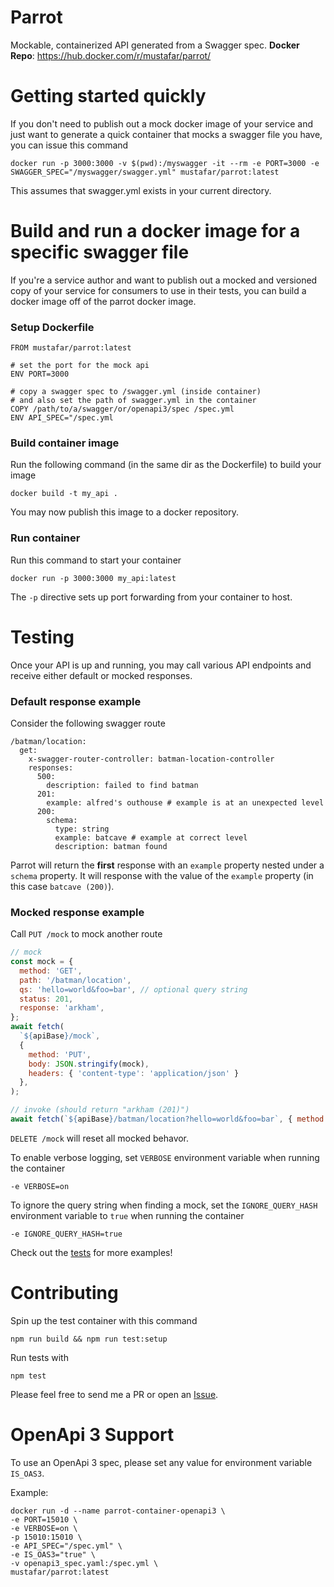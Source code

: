 # Parrot
Mockable, containerized API generated from a Swagger spec.
**Docker Repo**: https://hub.docker.com/r/mustafar/parrot/

# Getting started quickly
If you don't need to publish out a mock docker image of your service and just want to generate a quick container that mocks a swagger file you have, you can issue this command

```
docker run -p 3000:3000 -v $(pwd):/myswagger -it --rm -e PORT=3000 -e SWAGGER_SPEC="/myswagger/swagger.yml" mustafar/parrot:latest
```
This assumes that swagger.yml exists in your current directory.

# Build and run a docker image for a specific swagger file
If you're a service author and want to publish out a mocked and versioned copy of your service for consumers to use in their tests, you can build a docker image off of the parrot docker image.

### Setup Dockerfile
```
FROM mustafar/parrot:latest

# set the port for the mock api
ENV PORT=3000

# copy a swagger spec to /swagger.yml (inside container)
# and also set the path of swagger.yml in the container
COPY /path/to/a/swagger/or/openapi3/spec /spec.yml
ENV API_SPEC="/spec.yml
```

### Build container image
Run the following command (in the same dir as the Dockerfile) to build your image
```
docker build -t my_api .
```

You may now publish this image to a docker repository.

### Run container
Run this command to start your container
```
docker run -p 3000:3000 my_api:latest
```

The `-p` directive sets up port forwarding from your container to host.

# Testing
Once your API is up and running, you may call various API endpoints and receive either default or mocked responses.

### Default response example
Consider the following swagger route
```
/batman/location:
  get:
    x-swagger-router-controller: batman-location-controller
    responses:
      500:
        description: failed to find batman
      201:
        example: alfred's outhouse # example is at an unexpected level
      200:
        schema:
          type: string
          example: batcave # example at correct level
          description: batman found
```
Parrot will return the **first** response with an `example` property nested under a `schema` property. It will response with the value of the `example` property (in this case `batcave (200)`).

### Mocked response example
Call `PUT /mock` to mock another route
```js
// mock
const mock = {
  method: 'GET',
  path: '/batman/location',
  qs: 'hello=world&foo=bar', // optional query string
  status: 201,
  response: 'arkham',
};
await fetch(
  `${apiBase}/mock`,
  {
    method: 'PUT',
    body: JSON.stringify(mock),
    headers: { 'content-type': 'application/json' }
  },
);

// invoke (should return "arkham (201)")
await fetch(`${apiBase}/batman/location?hello=world&foo=bar`, { method: 'GET' });
```

`DELETE /mock` will reset all mocked behavor.

To enable verbose logging, set `VERBOSE` environment variable when running the container
```
-e VERBOSE=on
```

To ignore the query string when finding a mock, set the `IGNORE_QUERY_HASH` environment variable to `true` when running the container
```
-e IGNORE_QUERY_HASH=true
```

Check out the [tests](https://github.com/mustafar/parrot/blob/master/__tests__/tests.js) for more examples!

# Contributing
Spin up the test container with this command
```
npm run build && npm run test:setup
```

Run tests with
```
npm test
```

Please feel free to send me a PR or open an [Issue](https://github.com/mustafar/parrot/issues).

# OpenApi 3 Support

To use an OpenApi 3 spec, please set any value for environment variable `IS_OAS3`.

Example:
```
docker run -d --name parrot-container-openapi3 \
-e PORT=15010 \
-e VERBOSE=on \
-p 15010:15010 \
-e API_SPEC="/spec.yml" \
-e IS_OAS3="true" \
-v openapi3_spec.yaml:/spec.yml \
mustafar/parrot:latest
```
